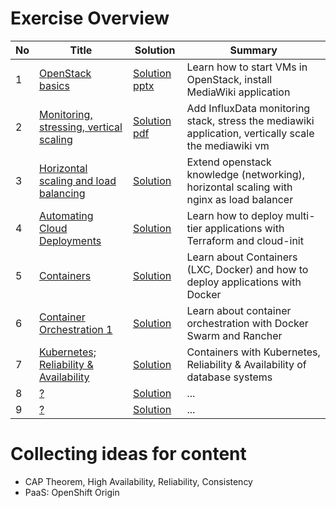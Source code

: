 # Exercise Overview

| No | Title | Solution | Summary |
|---|---|---|---|
| 1  | [OpenStack basics](ex-1/README.md)				| [Solution pptx](ex-1/solution.pptx)	| Learn how to start VMs in OpenStack, install MediaWiki application  |
| 2  | [Monitoring, stressing, vertical scaling](ex-2/README.md)	| [Solution pdf](ex-2/solution.pdf)	| Add InfluxData monitoring stack, stress the mediawiki application, vertically scale the mediawiki vm  |
| 3  | [Horizontal scaling and load balancing](ex-3/README.md)		| [Solution](ex-3/solution.md)		| Extend openstack knowledge (networking), horizontal scaling with nginx as load balancer |
| 4  | [Automating Cloud Deployments](ex-4/README.md)			| [Solution](ex-4/solution.md)		| Learn how to deploy multi-tier applications with Terraform and cloud-init |
| 5  | [Containers](ex-5/README.md)					| [Solution](ex-5/solution.md)		| Learn about Containers (LXC, Docker) and how to deploy applications with Docker |
| 6  | [Container Orchestration 1](ex-6/README.md)			| [Solution](ex-6/solution.md)		| Learn about container orchestration with Docker Swarm and Rancher |
| 7  | [Kubernetes; Reliability & Availability](ex-7/README.md)			| [Solution](ex-7/solution.md)		| Containers with Kubernetes, Reliability & Availability of database systems |
| 8  | [?](ex-8/README.md)						| [Solution](ex-8/solution.md)		| ... |
| 9  | [?](ex-9/README.md)						| [Solution](ex-9/solution.md)		| ... |

# Collecting ideas for content

 - CAP Theorem, High Availability, Reliability, Consistency
 - PaaS: OpenShift Origin